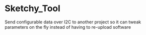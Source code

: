 # Sketchy_Tool
Send configurable data over I2C to another project so it can tweak parameters on the fly instead of having to re-upload software
